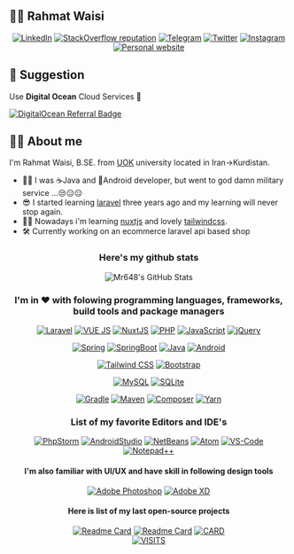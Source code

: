 ## 🤷‍♂️ Rahmat Waisi

<div align='center'>
 
[![LinkedIn](https://img.shields.io/static/v1?label=%20&message=LinkedIn&color=263238&logo=linkedin&style=for-the-badge&logoColor=white)](https://www.linkedin.com/in/rahmatwaisi/)
[![StackOverflow reputation](https://img.shields.io/stackexchange/stackoverflow/r/4101906?style=for-the-badge&logoColor=ffffff&color=F59E0B&label=%20&logo=stackoverflow)](https://stackoverflow.com/users/4101906/rahmat-waisi?tab=profile)
[![Telegram](https://img.shields.io/static/v1?label=%20&message=Telegram&color=3B82F6&logo=telegram&style=for-the-badge&logoColor=white)](https://t.me/rahmatwaisi)
[![Twitter](https://img.shields.io/static/v1?label=%20&message=Twitter&color=5E35B1&logo=twitter&style=for-the-badge&logoColor=white)](https://twitter.com/rahmatwaisi)
[![Instagram](https://img.shields.io/static/v1?label=%20&message=Instagram&color=AEEA00&logo=instagram&style=for-the-badge&logoColor=212121)](https://instagram.com/rahmatwaisi)
[![Personal website](https://img.shields.io/static/v1?label=%20&message=Website&color=33691E&logo=googlechrome&style=for-the-badge&logoColor=white)](http://rahmatwaisi.ir)
 
</div>

## 💎 Suggestion

Use **Digital Ocean** Cloud Services 💙

[![DigitalOcean Referral Badge](https://web-platforms.sfo2.cdn.digitaloceanspaces.com/WWW/Badge%201.svg)](https://www.digitalocean.com/?refcode=f063c4dead28&utm_campaign=Referral_Invite&utm_medium=Referral_Program&utm_source=badge)

## 👨‍💻 About me

I'm Rahmat Waisi, B.SE. from [UOK](https://en.uok.ac.ir/EN.aspx) university located in Iran->Kurdistan.
- 🐱‍👤 I was ☕Java and 📱Android developer, but went to god damn military service ...😒😑😑
- 😎 I started learning [laravel](https://laravel.com) three years ago and my learning will never stop again.
- 👨‍💻 Nowadays i'm learning [nuxtjs](https://nuxtjs.org/) and lovely [tailwindcss](https://tailwindcss.com/).
- 🛠 Currently working on an ecommerce laravel api based shop

<div align='center'>
 
### Here's my github stats


 
![Mr648's GitHub Stats](https://github-readme-stats.vercel.app/api?username=mr648&show_icons=true&theme=tokyonight)
 


### I'm in ❤ with folowing programming languages, frameworks, build tools and package managers



[![Laravel](https://img.shields.io/static/v1?label=%20&message=Laravel&color=FF2D20&logo=laravel&style=for-the-badge&logoColor=white)](https://laravel.com)
[![VUE JS](https://img.shields.io/badge/Vue.js-35495E?style=for-the-badge&logo=vue.js&logoColor=4FC08D)](https://vuejs.org/)
[![NuxtJS](https://img.shields.io/static/v1?label=%20&message=NuxtJS&color=00C58E&logo=nuxtdotjs&style=for-the-badge&logoColor=white)](https://nuxtjs.org)
[![PHP](https://img.shields.io/badge/PHP-777BB4?style=for-the-badge&logo=php&logoColor=white)](https://www.php.net/)
[![JavaScript](https://img.shields.io/badge/JavaScript-F7DF1E?style=for-the-badge&logo=javascript&logoColor=black)](https://www.javascript.com/)
[![jQuery](https://img.shields.io/badge/jQuery-0769AD?style=for-the-badge&logo=jquery&logoColor=white)](https://jquery.com/)

[![Spring](https://img.shields.io/static/v1?label=%20&message=Spring&color=6DB33F&logo=spring&style=for-the-badge&logoColor=white)](https://spring.io/)
[![SpringBoot](https://img.shields.io/static/v1?label=%20&message=SpringBoot&color=6DB33F&logo=springboot&style=for-the-badge&logoColor=white)](https://spring.io/projects/spring-boot)
[![Java](https://img.shields.io/badge/Java-ED8B00?style=for-the-badge&logo=java&logoColor=white)](https://www.java.com/nl/)
[![Android](https://img.shields.io/badge/Android-3DDC84?style=for-the-badge&logo=android&logoColor=white)](https://www.android.com/)

[![Tailwind CSS](https://img.shields.io/badge/Tailwind_CSS-38B2AC?style=for-the-badge&logo=tailwind-css&logoColor=white)](https://tailwindcss.com)
[![Bootstrap](https://img.shields.io/badge/Bootstrap-563D7C?style=for-the-badge&logo=bootstrap&logoColor=white)](https://getbootstrap.com/)

[![MySQL](https://img.shields.io/static/v1?label=%20&message=MySQL&color=4479A1&logo=mysql&style=for-the-badge&logoColor=white)](https://www.mysql.com/)
[![SQLite](https://img.shields.io/badge/SQLite-07405E?style=for-the-badge&logo=sqlite&logoColor=white)](https://sqlite.org/index.html)

[![Gradle](https://img.shields.io/static/v1?label=%20&message=Gradle&color=02303A&logo=gradle&style=for-the-badge&logoColor=white)](https://gradle.org/)
[![Maven](https://img.shields.io/static/v1?label=%20&message=Maven&color=C71A36&logo=apachemaven&style=for-the-badge&logoColor=white)](http://maven.apache.org/)
[![Composer](https://img.shields.io/static/v1?label=%20&message=Composer&color=885630&logo=composer&style=for-the-badge&logoColor=white)](https://getcomposer.org/)
[![Yarn](https://img.shields.io/static/v1?label=%20&message=Yarn&color=2C8EBB&logo=yarn&style=for-the-badge&logoColor=white)](https://yarnpkg.com/)


 
### List of my favorite Editors and IDE's
 
[![PhpStorm](https://img.shields.io/static/v1?label=%20&message=PhpStorm&color=000000&logo=phpstorm&style=for-the-badge&logoColor=white)](https://www.jetbrains.com/phpstorm/)
[![AndroidStudio](https://img.shields.io/static/v1?label=%20&message=AndroidStudio&color=3DDC84&logo=androidstudio&style=for-the-badge&logoColor=white)](https://developer.android.com/studio/)
[![NetBeans](https://img.shields.io/static/v1?label=%20&message=NetBeans&color=1B6AC6&logo=apachenetbeanside&style=for-the-badge&logoColor=white)](https://netbeans.apache.org/)
[![Atom](https://img.shields.io/static/v1?label=%20&message=Atom&color=66595C&logo=atom&style=for-the-badge&logoColor=white)](https://atom.io/)
[![VS-Code](https://img.shields.io/static/v1?label=%20&message=Visual%20Studio%Code&color=007ACC&logo=visualstudiocode&style=for-the-badge&logoColor=white)](https://code.visualstudio.com/)
[![Notepad++](https://img.shields.io/static/v1?label=%20&message=Notepad%2B%2B&color=90E59A&logo=notepadplusplus&style=for-the-badge&logoColor=white)](https://notepad-plus-plus.org/)

#### I'm also familiar with UI/UX and have skill in following design tools
 
[![Adobe Photoshop](https://img.shields.io/static/v1?label=%20&message=Adobe%20Photoshop&color=31A8FF&logo=adobephotoshop&style=for-the-badge&logoColor=white)](https://www.adobe.com/products/photoshop.html)
[![Adobe XD](https://img.shields.io/static/v1?label=%20&message=Adobe%20XD&color=212121&logo=adobexd&style=for-the-badge&logoColor=FF61F6)](https://www.adobe.com/products/xd.html)

#### Here is list of my last open-source projects
 
[![Readme Card](https://github-readme-stats.vercel.app/api/pin/?username=mr648&repo=PoL&theme=merko)](https://github.com/mr648/PoL)
[![Readme Card](https://github-readme-stats.vercel.app/api/pin/?username=mr648&repo=zarinpal&theme=yeblu)](https://github.com/mr648/zarinpal)
[![CARD](https://github-profile-summary-cards.vercel.app/api/cards/profile-details?username=Mr648&theme=github_dark)](https://github.com/mr648)
<br>
[![VISITS](https://estruyf-github.azurewebsites.net/api/VisitorHit?user=mr648&countColor=%234E342E)](https://github.com/estruyf/github-visitors-badge)
</div>
